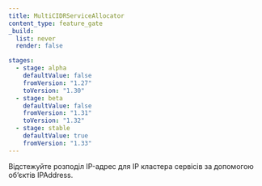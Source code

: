 ```yaml
---
title: MultiCIDRServiceAllocator
content_type: feature_gate
_build:
  list: never
  render: false

stages:
  - stage: alpha
    defaultValue: false
    fromVersion: "1.27"
    toVersion: "1.30"
  - stage: beta
    defaultValue: false
    fromVersion: "1.31"
    toVersion: "1.32"
  - stage: stable
    defaultValue: true
    fromVersion: "1.33"
---
```

Відстежуйте розподіл IP-адрес для IP кластера сервісів за допомогою обʼєктів IPAddress.
